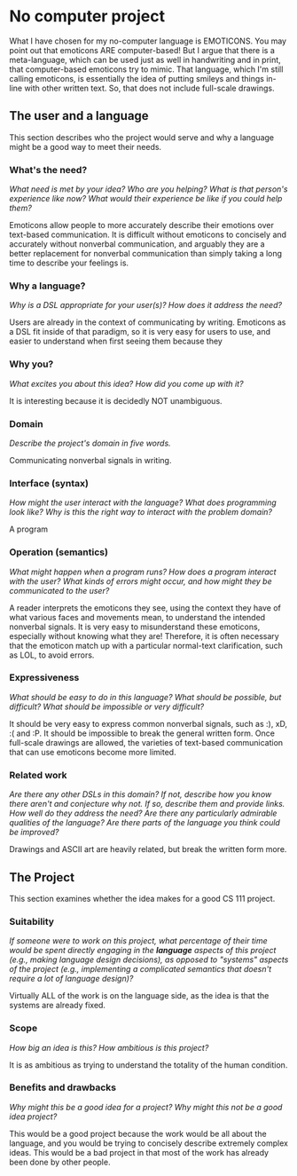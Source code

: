# No computer project

What I have chosen for my no-computer language is EMOTICONS.
You may point out that emoticons ARE computer-based! But I argue that there is
a meta-language, which can be used just as well in handwriting and in print,
that computer-based emoticons try to mimic. That language, which I'm still
calling emoticons, is essentially the idea of putting smileys and things in-line
with other written text. So, that does not include full-scale drawings.

## The user and a language
This section describes who the project would serve and why a language might be a
good way to meet their needs.



### What's the need?
_What need is met by your idea? Who are you helping? What is that person's
experience like now? What would their experience be like if you could help 
them?_

Emoticons allow people to more accurately describe their emotions over text-based communication.
It is difficult without emoticons to concisely and accurately without nonverbal communication, 
and arguably they are a better replacement
for nonverbal communication than simply taking a long time to describe your feelings is.

### Why a language?
_Why is a DSL appropriate for your user(s)? How does it address the need?_

Users are already in the context of communicating by writing. Emoticons as a DSL fit inside
of that paradigm, so it is very easy for users to use, and easier to understand when
first seeing them because they 

### Why you?
_What excites you about this idea? How did you come up with it?_

It is interesting because it is decidedly NOT unambiguous.

### Domain
_Describe the project's domain in five words._

Communicating nonverbal signals in writing.

### Interface (syntax)
_How might the user interact with the language? What does programming look 
like? Why is this the right way to interact with the problem domain?_ 

A program 

### Operation (semantics)
_What might happen when a program runs? How does a program interact with the
user? What kinds of errors might occur, and how might they be communicated to
the user?_

A reader interprets the emoticons they see, using the context they have of what various
faces and movements mean, to understand the intended nonverbal signals. It is very easy
to misunderstand these emoticons, especially without knowing what they are! 
Therefore, it is often necessary that
the emoticon match up with a particular normal-text clarification, such as LOL, to avoid errors.

### Expressiveness
_What should be easy to do in this language? What should be possible, but
difficult? What should be impossible or very difficult?_

It should be very easy to express common nonverbal signals, such as :), xD, :( and :P.
It should be impossible to break the general written form. Once full-scale drawings are allowed,
the varieties of text-based communication that can use emoticons become more limited.

### Related work
_Are there any other DSLs in this domain? If not, describe how you know there
aren't and conjecture why not. If so, describe them and provide links. How well 
do they address the need? Are there any particularly admirable qualities of the
language? Are there parts of the language you think could be improved?_

Drawings and ASCII art are heavily related, but break the written form more.

## The Project
This section examines whether the idea makes for a good CS 111 project.


### Suitability
_If someone were to work on this project, what percentage of their time would be
spent directly engaging in the **language** aspects of this project (e.g.,
making language design decisions), as opposed to "systems" aspects of the
project (e.g., implementing a complicated semantics that doesn't require a lot
of language design)?_

Virtually ALL of the work is on the language side, as the idea is that the systems
are already fixed.

### Scope
_How big an idea is this? How ambitious is this project?_

It is as ambitious as trying to understand the totality of the human condition.

### Benefits and drawbacks
_Why might this be a good idea for a project? Why might this not be a good idea 
project?_

This would be a good project because the work would be all about the language,
and you would be trying to concisely describe extremely complex ideas.
This would be a bad project in that most of the work has already been done by other people.

